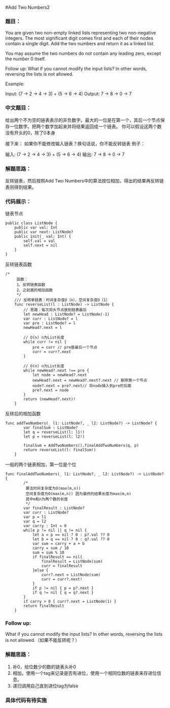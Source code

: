 #Add Two Numbers2
### 题目：
 You are given two non-empty linked lists representing two non-negative integers. The most significant digit comes first and each of their nodes contain a single digit. Add the two numbers and return it as a linked list.
 
 You may assume the two numbers do not contain any leading zero, except the number 0 itself.
 
 Follow up:
 What if you cannot modify the input lists? In other words, reversing the lists is not allowed.
 
 Example:
 
 Input: (7 -> 2 -> 4 -> 3) + (5 -> 6 -> 4)
 Output: 7 -> 8 -> 0 -> 7
 
### 中文题目：
给出两个不为空的链表表示的非负数字。最大的一位是在第一个，其后一个节点保存一位数字。把两个数字加起来并将结果返回成一个链表。
你可以假设这两个数没有开头的0，除了0本身

接下来：
如果你不能修改输入链表？换句话说，你不能反转链表
例子：

输入: (7 -> 2 -> 4 -> 3) + (5 -> 6 -> 4)
输出: 7 -> 8 -> 0 -> 7

### 解题思路：
反转链表，然后按照Add Two Numbers中的算法按位相加，得出的结果再反转链表则得到结果。

### 代码展示：

链表节点

```
public class ListNode {
    public var val: Int
    public var next: ListNode?
    public init(_ val: Int) {
        self.val = val
        self.next = nil
    }
}
```

反转链表函数

```
/*
     函数：
     1、反转链表函数
     2、之前面的相加函数
     */
    /// 反转单链表：时间复杂度O（n），空间复杂度O（1）
    func reverseList(l : ListNode) -> ListNode {
        // 思路：每次将头节点放到链表最后
        let newHead : ListNode? = ListNode(-1)
        var curr : ListNode? = l
        var pre : ListNode? = l
        newHead?.next = l
        
        // O(n) n为List长度
        while curr != nil {
            pre = curr // pre是最后一个节点
            curr = curr?.next
        }
        
        // O(n) n为List长度
        while newHead?.next !== pre {
            let node = newHead?.next
            newHead?.next = newHead?.next?.next // 删除第一个节点
            node?.next = pre?.next// 将node插入到pre的后面
            pre?.next = node
        }
        return (newHead?.next)!
    }
```

反转后的相加函数

```
func addTwoNumbers(_ l1: ListNode?, _ l2: ListNode?) -> ListNode? {
        var finalSum : ListNode?
        let q = reverseList(l: l1!)
        let p = reverseList(l: l2!)
        
        finalSum = AddTwoNumbers().finalAddTwoNumbers(q, p)
        return reverseList(l: finalSum!)
    }

```

一般的两个链表相加，第一位是个位

```
func finalAddTwoNumbers(_ l1: ListNode?, _ l2: ListNode?) -> ListNode? {
        /*
         算法时间复杂度为O(max(m,n))
         空间复杂度为O(max(m,n)) 因为最终的结果长度为max(m,n)
         其中m和n为两个数的长度
         */
        var finalResult : ListNode?
        var curr : ListNode?
        var p = l1
        var q = l2
        var carry : Int = 0
        while p != nil || q != nil {
            let a = p == nil ? 0 : p?.val ?? 0
            let b = q == nil ? 0 : q?.val ?? 0
            var sum = carry + a + b
            carry = sum / 10
            sum = sum % 10
            if finalResult == nil{
                finalResult = ListNode(sum)
                curr = finalResult
            }else {
                curr?.next = ListNode(sum)
                curr = curr?.next!
            }
            if p != nil { p = p?.next }
            if q != nil { q = q?.next }
        }
        if carry > 0 { curr?.next = ListNode(1) }
        return finalResult
    }
```

### Follow up:
What if you cannot modify the input lists? In other words, reversing the lists is not allowed.（如果不能反转呢？）
### 解题思路：
1. 补0，给位数少的数的链表头补0
2. 相加，使用一个tag来记录是否有进位，使用一个相同位数的链表来存进位信息。
3. 递归调用自己直到进位tag为false

### 具体代码有待实施


